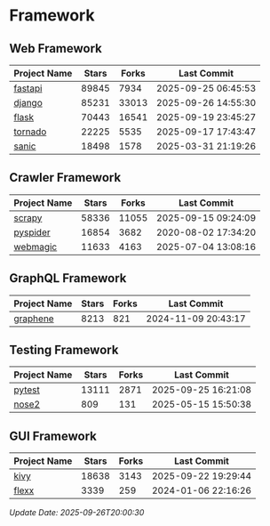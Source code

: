 # Framework

## Web Framework
| Project Name | Stars | Forks | Last Commit |
| ------------ | ----- | ----- | ----------- |
| [fastapi](https://github.com/fastapi/fastapi) | 89845 | 7934 | 2025-09-25 06:45:53 |
| [django](https://github.com/django/django) | 85231 | 33013 | 2025-09-26 14:55:30 |
| [flask](https://github.com/pallets/flask) | 70443 | 16541 | 2025-09-19 23:45:27 |
| [tornado](https://github.com/tornadoweb/tornado) | 22225 | 5535 | 2025-09-17 17:43:47 |
| [sanic](https://github.com/sanic-org/sanic) | 18498 | 1578 | 2025-03-31 21:19:26 |

## Crawler Framework
| Project Name | Stars | Forks | Last Commit |
| ------------ | ----- | ----- | ----------- |
| [scrapy](https://github.com/scrapy/scrapy) | 58336 | 11055 | 2025-09-15 09:24:09 |
| [pyspider](https://github.com/binux/pyspider) | 16854 | 3682 | 2020-08-02 17:34:20 |
| [webmagic](https://github.com/code4craft/webmagic) | 11633 | 4163 | 2025-07-04 13:08:16 |

## GraphQL Framework
| Project Name | Stars | Forks | Last Commit |
| ------------ | ----- | ----- | ----------- |
| [graphene](https://github.com/graphql-python/graphene) | 8213 | 821 | 2024-11-09 20:43:17 |

## Testing Framework
| Project Name | Stars | Forks | Last Commit |
| ------------ | ----- | ----- | ----------- |
| [pytest](https://github.com/pytest-dev/pytest) | 13111 | 2871 | 2025-09-25 16:21:08 |
| [nose2](https://github.com/nose-devs/nose2) | 809 | 131 | 2025-05-15 15:50:38 |

## GUI Framework
| Project Name | Stars | Forks | Last Commit |
| ------------ | ----- | ----- | ----------- |
| [kivy](https://github.com/kivy/kivy) | 18638 | 3143 | 2025-09-22 19:29:44 |
| [flexx](https://github.com/flexxui/flexx) | 3339 | 259 | 2024-01-06 22:16:26 |

*Update Date: 2025-09-26T20:00:30*
